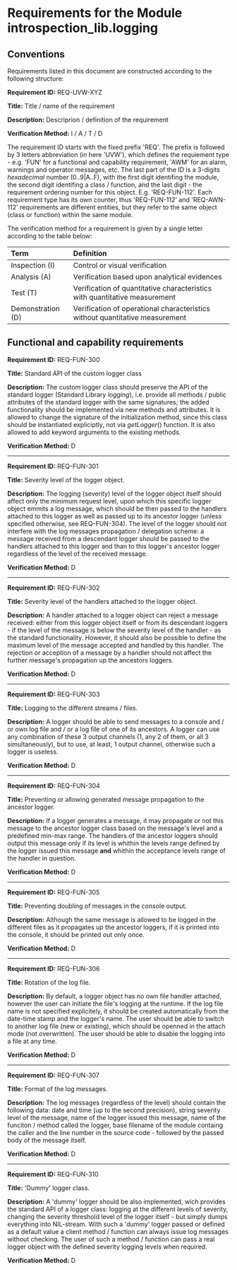 # Requirements for the Module introspection_lib.logging

## Conventions

Requirements listed in this document are constructed according to the following structure:

**Requirement ID:** REQ-UVW-XYZ

**Title:** Title / name of the requirement

**Description:** Descriprion / definition of the requirement

**Verification Method:** I / A / T / D

The requirement ID starts with the fixed prefix 'REQ'. The prefix is followed by 3 letters abbreviation (in here 'UVW'), which defines the requiement type - e.g. 'FUN' for a functional and capability requirement, 'AWM' for an alarm, warnings and operator messages, etc. The last part of the ID is a 3-digits *hexadecimal* number (0..9|A..F), with the first digit identifing the module, the second digit identifing a class / function, and the last digit - the requirement ordering number for this object. E.g. 'REQ-FUN-112'. Each requirement type has its own counter, thus 'REQ-FUN-112' and 'REQ-AWN-112' requirements are different entities, but they refer to the same object (class or function) within the same module.

The verification method for a requirement is given by a single letter according to the table below:

| **Term**          | **Definition**                                                               |
| :---------------- | :--------------------------------------------------------------------------- |
| Inspection (I)    | Control or visual verification                                               |
| Analysis (A)      | Verification based upon analytical evidences                                 |
| Test (T)          | Verification of quantitative characteristics with quantitative measurement   |
| Demonstration (D) | Verification of operational characteristics without quantitative measurement |

## Functional and capability requirements

**Requirement ID:** REQ-FUN-300

**Title:** Standard API of the custom logger class

**Description:** The custom logger class should preserve the API of the standard logger (Standard Library *logging*), i.e. provide all methods / public attributes of the standard logger with the same signatures; the added functionality should be implemented via new methods and attributes. It is allowed to change the signature of the initialization method, since this class should be instantiated expliciptly, not via *getLogger*() function. It is also allowed to add keyword arguments to the existing methods.

**Verification Method:** D

---

**Requirement ID:** REQ-FUN-301

**Title:** Severity level of the logger object.

**Description:** The logging (severity) level of the logger object itself should affect only the minimum request level, upon which this specific logger object emmits a log message, which should be then passed to the handlers attached to this logger as well as passed up to its ancestor logger (unless specified otherwise, see REQ-FUN-304). The level of the logger should not interfere with the log messages propagation / delegation scheme: a message received from a descendant logger should be passed to the handlers attached to this logger and than to this logger's ancestor logger regardless of the level of the received message.

**Verification Method:** D

---

**Requirement ID:** REQ-FUN-302

**Title:** Severity level of the handlers attached to the logger object.

**Description:** A handler attached to a logger object can reject a message received: either from this logger object itself or from its descendant loggers - if the level of the message is below the severity level of the handler - as the standard functionality. However, it should also be possible to define the maximum level of the message accepted and handled by this handler. The rejection or acception of a message by a handler should not affect the further message's propagation up the ancestors loggers.

**Verification Method:** D

---

**Requirement ID:** REQ-FUN-303

**Title:** Logging to the different streams / files.

**Description:** A logger should be able to send messages to a console and / or own log file and / or a log file of one of its ancestors. A logger can use any combination of these 3 output channels (1, any 2 of them, or all 3 simultaneously), but to use, at least, 1 output channel, otherwise such a logger is useless.

**Verification Method:** D

---

**Requirement ID:** REQ-FUN-304

**Title:** Preventing or allowing generated message propagation to the ancestor logger.

**Description:** If a logger generates a message, it may propagate or not this message to the ancestor logger class based on the message's level and a predefined min-max range. The handlers of the ancestor loggers should output this message only if its level is whithin the levels range defined by the logger issued this message **and** whithin the acceptance levels range of the handler in question.

**Verification Method:** D

---

**Requirement ID:** REQ-FUN-305

**Title:** Preventing doubling of messages in the console output.

**Description:** Although the same message is allowed to be logged in the different files as it propagates up the ancestor loggers, if it is printed into the console, it should be printed out only once.

**Verification Method:** D

---

**Requirement ID:** REQ-FUN-306

**Title:** Rotation of the log file.

**Description:** By default, a logger object has no own file handler attached, however the user can initiate the file's logging at the runtime. If the log file name is not specified explicitely, it should be created automatically from the date-time stamp and the logger's name. The user should be able to switch to another log file (new or existing), which should be openned in the attach mode (not overwritten). The user should be able to disable the logging into a file at any time.

**Verification Method:** D

---

**Requirement ID:** REQ-FUN-307

**Title:** Format of the log messages.

**Description:** The log messages (regardless of the level) should contain the following data: date and time (up to the second precision), string severity level of the message, name of the logger issued this message, name of the funciton / method called the logger, base filename of the module containg the caller and the line number in the source code - followed by the passed body of the message itself.

**Verification Method:** D

---

**Requirement ID:** REQ-FUN-310

**Title:** 'Dummy' logger class.

**Description:** A 'dummy' logger should be also implemented, wich provides the standard API of a logger class: logging at the different levels of severity, changing the severity threshold level of the logger itself - but simply dumps everything into NIL-stream. With such a 'dummy' logger passed or defined as a default value a client method / function can always issue log messages without checking. The user of such a method / function can pass a real logger object with the defined severity logging levels when required.

**Verification Method:** D

